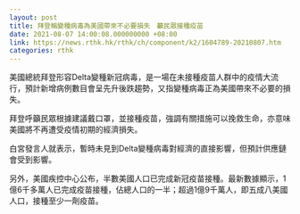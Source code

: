 ```yaml
---
layout: post
title: 拜登稱變種病毒為美國帶來不必要損失　籲民眾接種疫苗
date: 2021-08-07 14:00:08.000000000 +08:00
link: https://news.rthk.hk/rthk/ch/component/k2/1604789-20210807.htm
categories: rthk
---
```


美國總統拜登形容Delta變種新冠病毒，是一場在未接種疫苗人群中的疫情大流行，預計新增病例數目會呈先升後跌趨勢，又指變種病毒正為美國帶來不必要的損失。

拜登呼籲民眾根據建議戴口罩，並接種疫苗，強調有關措施可以挽救生命，亦意味美國將不再遭受疫情初期的經濟損失。

白宮發言人就表示，暫時未見到Delta變種病毒對經濟的直接影響，但預計供應鏈會受到影響。

另外，美國疾控中心公布，半數美國人口已完成新冠疫苗接種。最新數據顯示，1億6千多萬人已完成疫苗接種，佔總人口的一半；超過1億9千萬人，即五成八美國人口，接種至少一劑疫苗。
